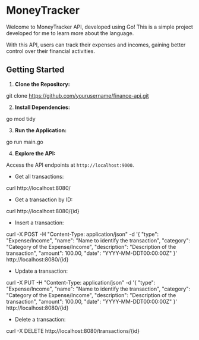 # MoneyTracker

Welcome to MoneyTracker API, developed using Go! This is a simple project developed for me to learn more about the language.

With this API, users can track their expenses and incomes, gaining better control over their financial activities.

## Getting Started

1. **Clone the Repository:**

git clone https://github.com/yourusername/finance-api.git

2. **Install Dependencies:**

go mod tidy

3. **Run the Application:**

go run main.go

4. **Explore the API:**
   
Access the API endpoints at `http://localhost:9000`.

- Get all transactions:

curl http://localhost:8080/

- Get a transaction by ID:

curl http://localhost:8080/{id}

- Insert a transaction:

curl -X POST -H "Content-Type: application/json" -d '{
  "type": "Expense/Income",
  "name": "Name to identify the transaction",
  "category": "Category of the Expense/Income",
  "description": "Description of the transaction",
  "amount": 100.00,
  "date": "YYYY-MM-DDT00:00:00Z"
}' http://localhost:8080/{id}

- Update a transaction:

curl -X PUT -H "Content-Type: application/json" -d '{
  "type": "Expense/Income",
  "name": "Name to identify the transaction",
  "category": "Category of the Expense/Income",
  "description": "Description of the transaction",
  "amount": 100.00,
  "date": "YYYY-MM-DDT00:00:00Z"
}' http://localhost:8080/{id}

- Delete a transaction:

curl -X DELETE http://localhost:8080/transactions/{id}

